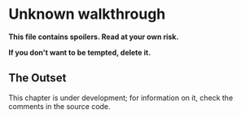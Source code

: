 # Unknown walkthrough
**This file contains spoilers. Read at your own risk.**

**If you don't want to be tempted, delete it.**

## The Outset
This chapter is under development;
for information on it, check the comments in the source code.
